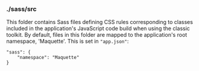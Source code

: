 ### ./sass/src

This folder contains Sass files defining CSS rules corresponding to classes
included in the application's JavaScript code build when using the classic toolkit.
By default, files in this folder are mapped to the application's root namespace, 'Maquette'.
This is set in `"app.json"`:

    "sass": {
        "namespace": "Maquette"
    }